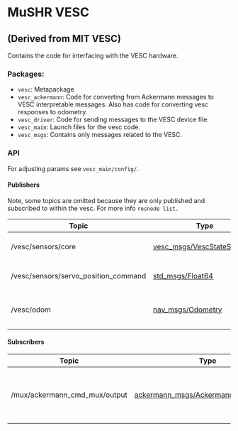 # MuSHR VESC  
## (Derived from MIT VESC)

Contains the code for interfacing with the VESC hardware.

### Packages:
  - `vesc`: Metapackage
  - `vesc_ackermann`: Code for converting from Ackermann messages to VESC interpretable messages. Also has code for converting vesc responses to odometry.
  - `vesc_driver`: Code for sending messages to the VESC device file.
  - `vesc_main`: Launch files for the vesc code.
  - `vesc_msgs`: Contains only messages related to the VESC.

### API
For adjusting params see `vesc_main/config/`.
#### Publishers
Note, some topics are omitted because they are only published and subscribed to within the vesc. For more info `rosnode list.`

Topic | Type | Description
------|------|------------
/vesc/sensors/core | [vesc_msgs/VescStateStamped](https://github.com/prl-mushr/vesc/blob/master/vesc_msgs/msg/VescStateStamped.msg) | Barebones motor command
/vesc/sensors/servo_position_command | [std_msgs/Float64](http://docs.ros.org/api/std_msgs/html/msg/Float64.html) | Barebones steering command
/vesc/odom | [nav_msgs/Odometry](http://docs.ros.org/api/nav_msgs/html/msg/Odometry.html) | Odometry from motion model

#### Subscribers
Topic | Type | Description
------|------|------------
/mux/ackermann_cmd_mux/output | [ackermann_msgs/AckermannDriveStamped](http://docs.ros.org/api/ackermann_msgs/html/msg/AckermannDriveStamped.html) | Output from mux to be converted to direct controls
